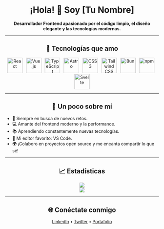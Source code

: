 <h1 align="center">¡Hola! 👋 Soy [Tu Nombre]</h1>

<p align="center">
  <b>Desarrollador Frontend apasionado por el código limpio, el diseño elegante y las tecnologías modernas.</b>
</p>

---

<h2 align="center">🚀 Tecnologías que amo</h2>

<p align="center">
  <img src="https://cdn.jsdelivr.net/gh/devicons/devicon/icons/react/react-original.svg" width="50" height="50" alt="React" />
  &nbsp;
  <img src="https://cdn.jsdelivr.net/gh/devicons/devicon/icons/vuejs/vuejs-original.svg" width="50" height="50" alt="Vue.js" />
  &nbsp;
  <img src="https://cdn.jsdelivr.net/gh/devicons/devicon/icons/typescript/typescript-original.svg" width="50" height="50" alt="TypeScript" />
  &nbsp;
  <img src="https://raw.githubusercontent.com/astrolabs/astro/astro/packages/astro/assets/logo.svg" width="50" height="50" alt="Astro" />
  &nbsp;
  <img src="https://cdn.jsdelivr.net/gh/devicons/devicon/icons/css3/css3-original.svg" width="50" height="50" alt="CSS3" />
  &nbsp;
  <img src="https://cdn.jsdelivr.net/gh/devicons/devicon/icons/tailwindcss/tailwindcss-plain.svg" width="50" height="50" alt="Tailwind CSS" />
  &nbsp;
  <img src="https://bun.sh/logo.svg" width="50" height="50" alt="Bun" />
  &nbsp;
  <img src="https://cdn.jsdelivr.net/gh/devicons/devicon/icons/npm/npm-original-wordmark.svg" width="50" height="50" alt="npm" />
  &nbsp;
  <img src="https://cdn.jsdelivr.net/gh/devicons/devicon/icons/svelte/svelte-original.svg" width="50" height="50" alt="Svelte" />
</p>

---

<h2 align="center">🌈 Un poco sobre mí</h2>

- 🎯 Siempre en busca de nuevos retos.
- 💻 Amante del frontend moderno y la performance.
- 📚 Aprendiendo constantemente nuevas tecnologías.
- 🧠 Mi editor favorito: VS Code.
- 🌍 ¡Colaboro en proyectos open source y me encanta compartir lo que sé!

---

<h2 align="center">📈 Estadísticas</h2>

<p align="center">
  <img src="https://github-readme-stats.vercel.app/api?username=TU_USUARIO&show_icons=true&theme=radical&hide_title=true" />
  <br />
  <img src="https://github-readme-stats.vercel.app/api/top-langs/?username=TU_USUARIO&layout=compact&theme=radical" />
</p>

---

<h2 align="center">🌐 Conéctate conmigo</h2>

<p align="center">
  <a href="https://linkedin.com/in/TU_LINKEDIN" target="_blank">LinkedIn</a> •
  <a href="https://twitter.com/TU_TWITTER" target="_blank">Twitter</a> •
  <a href="https://TU_PORTAFOLIO.com" target="_blank">Portafolio</a>
</p>
